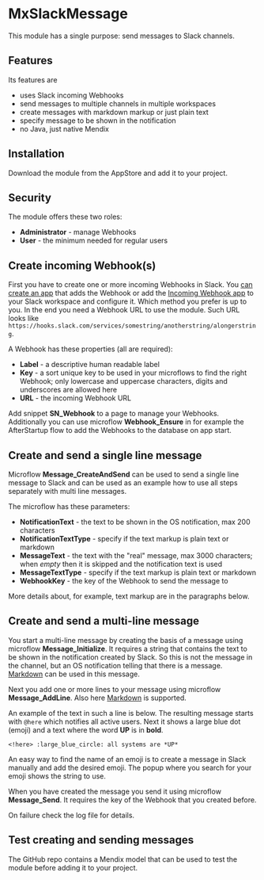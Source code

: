 # MxSlackMessage

This module has a single purpose: send messages to Slack channels.

## Features

Its features are

* uses Slack incoming Webhooks
* send messages to multiple channels in multiple workspaces
* create messages with markdown markup or just plain text
* specify message to be shown in the notification
* no Java, just native Mendix

## Installation

Download the module from the AppStore and add it to your project.

## Security

The module offers these two roles:

* **Administrator** - manage Webhooks
* **User** - the minimum needed for regular users

## Create incoming Webhook(s)

First you have to create one or more incoming Webhooks in Slack. You [can create an app](https://api.slack.com/messaging/webhooks) that adds the Webhook or add the [Incoming Webhook app](https://slack.com/apps/A0F7XDUAZ-incoming-webhooks) to your Slack workspace and configure it. Which method you prefer is up to you. In the end you need a Webhook URL to use the module. Such URL looks like `https://hooks.slack.com/services/somestring/anotherstring/alongerstring`.

A Webhook has these properties (all are required):

* **Label** - a descriptive human readable label
* **Key** - a sort unique key to be used in your microflows to find the right Webhook; only lowercase and uppercase characters, digits and underscores are allowed here
* **URL** - the incoming Webhook URL

Add snippet **SN_Webhook** to a page to manage your Webhooks. Additionally you can use microflow **Webhook_Ensure** in for example the AfterStartup flow to add the Webhooks to the database on app start.

## Create and send a single line message

Microflow **Message_CreateAndSend** can be used to send a single line message to Slack and can be used as an example how to use all steps separately with multi line messages.

The microflow has these parameters:

* **NotificationText** - the text to be shown in the OS notification, max 200 characters
* **NotificationTextType** - specify if the text markup is plain text or markdown
* **MessageText** - the text with the "real" message, max 3000 characters; when *empty* then it is skipped and the notification text is used
* **MessageTextType** - specify if the text markup is plain text or markdown
* **WebhookKey** - the key of the Webhook to send the message to

More details about, for example, text markup are in the paragraphs below.

## Create and send a multi-line message

You start a multi-line message by creating the basis of a message using microflow **Message_Initialize**. It requires a string that contains the text to be shown in the notification created by Slack. So this is not the message in the channel, but an OS notification telling that there is a message. [Markdown](https://api.slack.com/reference/surfaces/formatting) can be used in this message.

Next you add one or more lines to your message using microflow **Message_AddLine**. Also here [Markdown](https://api.slack.com/reference/surfaces/formatting) is supported.

An example of the text in such a line is below. The resulting message starts with `@here` which notifies all active users. Next it shows a large blue dot (emoji) and a text where the word **UP** is in **bold**.

```auto
<!here> :large_blue_circle: all systems are *UP*
```

An easy way to find the name of an emoji is to create a message in Slack manually and add the desired emoji. The popup where you search for your emoji shows the string to use.

When you have created the message you send it using microflow **Message_Send**. It requires the key of the Webhook that you created before.

On failure check the log file for details.

## Test creating and sending messages

The GitHub repo contains a Mendix model that can be used to test the module before adding it to your project.
